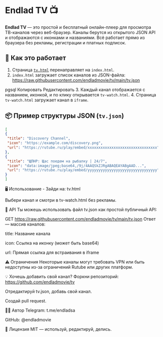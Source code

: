 # Endlad TV 📺

**Endlad TV** — это простой и бесплатный онлайн-плеер для просмотра ТВ-каналов через веб-браузер. Каналы берутся из открытого JSON API и отображаются с иконками и названиями. Всё работает прямо из браузера без рекламы, регистрации и платных подписок.

## 🚀 Как это работает

1. Страница [`tv.html`](https://endladmovies.github.io/tv/tv.html) перенаправляет на `index.html`.
2. `index.html` загружает список каналов из JSON-файла:
https://raw.githubusercontent.com/endladmovie/tv/main/tv.json

pgsql
Копировать
Редактировать
3. Каждый канал отображается с названием, иконкой, и по клику открывается `tv-watch.html`.
4. Страница `tv-watch.html` загружает канал в `iframe`.

## 📦 Пример структуры JSON (`tv.json`)

```json
[
{
 "title": "Discovery Channel",
 "icon": "https://example.com/discovery.png",
 "url": "https://rutube.ru/play/embed/xxxxxxxxxxxxxxxxxxxxxxxxxxxxxxxx"
},
{
 "title": "ЩПНР: Щас поедем на рыбалку | 24/7",
 "icon": "data:image/jpeg;base64,/9j/4AAQSkZJRgABAQEAYABgAAD...",
 "url": "https://rutube.ru/play/embed/yyyyyyyyyyyyyyyyyyyyyyyyyyyyyyyy"
}
]
```





🖥️ Использование - 
Зайди на: tv.html

Выбери канал и смотри в tv-watch.html без рекламы.

🔌 API
Ты можешь использовать файл tv.json как простой публичный API:


GET https://raw.githubusercontent.com/endladmovie/tv/main/tv.json
Ответ — массив каналов:

title: Название канала

icon: Ссылка на иконку (может быть base64)

url: Прямая ссылка для встраивания в iframe

⚠️ Ограничения
Некоторые каналы могут требовать VPN или быть недоступны из-за ограничений Rutube или других платформ.



💡 Хочешь добавить свой канал?
Форкни репозиторий: https://github.com/endladmovie/tv

Отредактируй tv.json, добавь свой канал.

Создай pull request.

🧑‍💻 Автор
Telegram: t.me/endladsa

GitHub: @endladmovie

📄 Лицензия
MIT — используй, редактируй, делись.
